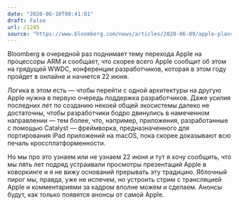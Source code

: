 ```yaml
---
date: "2020-06-10T08:41:01"
draft: False
url: /1245
source: "https://www.bloomberg.com/news/articles/2020-06-09/apple-plans-to-announce-move-to-its-own-mac-chips-at-wwdc"
---
```


Bloomberg в очередной раз поднимает тему перехода Apple на процессоры ARM и сообщает, что скорее всего Apple сообщит об этом на грядущей WWDC, конференции разработчиков, которая в этом году пройдет в онлайне и начнется 22 июня.

Логика в этом есть — чтобы перейти с одной архитектуры на другую Apple нужна в первую очередь поддержка разработчиков. Даже усилия последних лет по созданию некоей общей экосистемы далеко не достаточны, чтобы разработчики бодро двинулись в намеченном направлении — тем более, что, например, приложения, разработанные с помощью Catalyst — фреймворка, предназначенного для портирования iPad приложений на macOS, пока скорее доказывают всю печаль кроссплатформенности.

Но мы про это узнаем или не узнаем 22 июня и тут я хочу сообщить, что мы пять лет подряд устраивали просмотры презентаций Apple в коворкинге и я не вижу оснований прерывать эту традицию. Яблочный пирог мы, правда, уже не испечем, но устроить стрим с трансляцией Apple и комментариями за кадром вполне можем и сделаем. Анонсы будут, как только появятся анонсы от самой Apple.
